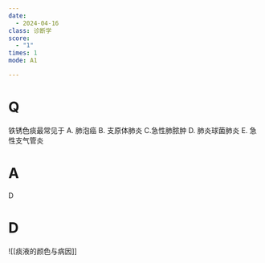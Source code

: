 ```yaml
---
date:
  - 2024-04-16
class: 诊断学
score:
  - "1"
times: 1
mode: A1

--- 
```



# Q
铁锈色痰最常见于
A. 肺泡癌 B. 支原体肺炎 C.急性肺脓肿
D. 肺炎球菌肺炎 E. 急性支气管炎

# A

D



# D
![[痰液的颜色与病因]]